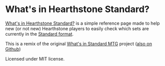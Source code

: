 # What's in Hearthstone Standard?
[What's in Hearthstone Standard?][0] is a simple reference page made to help new (or not new) Hearthstone players to easily
check which sets are currently in the [Standard format][1].

This is a remix of the original [What's in Standard MTG][2] project ([also on Github][3])

Licensed under MIT license.

[0]: http://whatsinstandard.com/
[1]: http://hearthstone.gamepedia.com/Standard_format
[2]: http://whatsinstandard.com/
[3]: https://github.com/glacials/whatsinstandard
